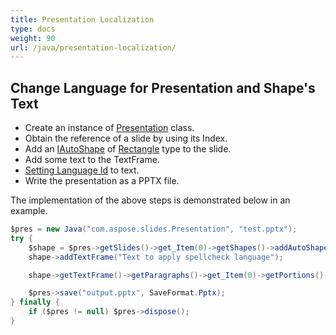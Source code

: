 ```yaml
---
title: Presentation Localization
type: docs
weight: 90
url: /java/presentation-localization/
---
```


## **Change Language for Presentation and Shape's Text**
- Create an instance of [Presentation](https://apireference.aspose.com/slides/java/com.aspose.slides/Presentation) class.
- Obtain the reference of a slide by using its Index.
- Add an [IAutoShape](https://apireference.aspose.com/slides/java/com.aspose.slides/IAutoShape) of [Rectangle](https://apireference.aspose.com/slides/java/com.aspose.slides/ShapeType#Rectangle) type to the slide.
- Add some text to the TextFrame.
- [Setting Language Id](https://apireference.aspose.com/slides/java/com.aspose.slides/IBasePortionFormat#setLanguageId-java.lang.String-) to text.
- Write the presentation as a PPTX file.

The implementation of the above steps is demonstrated below in an example.

```java
$pres = new Java("com.aspose.slides.Presentation", "test.pptx");
try {
    $shape = $pres->getSlides()->get_Item(0)->getShapes()->addAutoShape(Java("com.aspose.slides.ShapeType")->Rectangle, 50, 50, 200, 50);
    shape->addTextFrame("Text to apply spellcheck language");

    shape->getTextFrame()->getParagraphs()->get_Item(0)->getPortions()->get_Item(0)->getPortionFormat()->setLanguageId("en-EN");

    $pres->save("output.pptx", SaveFormat.Pptx);
} finally {
    if ($pres != null) $pres->dispose();
}
```

